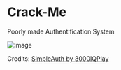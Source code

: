 # Crack-Me
Poorly made Authentification System

![image](https://github.com/StephenIsTaken/Crack-Me/assets/123317160/12c96b3d-e206-49fb-8892-9fb97227593a)

Credits:
[SimpleAuth by 3000IQPlay](https://github.com/3000IQPlay/SimpleAuth)
